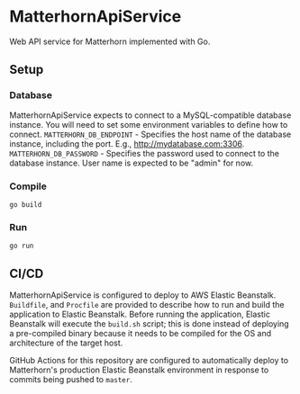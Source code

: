 # MatterhornApiService
Web API service for Matterhorn implemented with Go.

## Setup

### Database
MatterhornApiService expects to connect to a MySQL-compatible database instance. You will need to set some environment variables to define how to connect.
`MATTERHORN_DB_ENDPOINT` - Specifies the host name of the database instance, including the port. E.g., http://mydatabase.com:3306.
`MATTERHORN_DB_PASSWORD` - Specifies the password used to connect to the database instance. User name is expected to be "admin" for now.

### Compile
`go build`

### Run
`go run`

## CI/CD

MatterhornApiService is configured to deploy to AWS Elastic Beanstalk. `Buildfile`, and `Procfile` are provided to describe how to run and build the application to Elastic Beanstalk. Before running the application, Elastic Beanstalk will execute the `build.sh` script; this is done instead of deploying a pre-compiled binary because it needs to be compiled for the OS and architecture of the target host.

GitHub Actions for this repository are configured to automatically deploy to Matterhorn's production Elastic Beanstalk environment in response to commits being pushed to `master`.